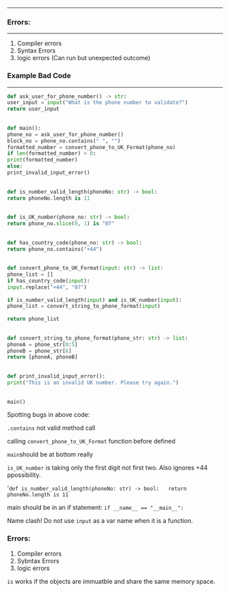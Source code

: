 ___

### Errors:
____

1. Compiler errors
2. Syntax Errors
3. logic errors (Can run but unexpected outcome)

### Example Bad Code
___

```python
def ask_user_for_phone_number() -> str:  
user_input = input("What is the phone number to validate?")  
return user_input  
  
  
def main():  
phone_no = ask_user_for_phone_number()  
block_no = phone_no.contains(" ", "")  
formatted_number = convert_phone_to_UK_Format(phone_no)  
if len(formatted_number) > 0:  
print(formatted_number)  
else:  
print_invalid_input_error()  
  
  
def is_number_valid_length(phoneNo: str) -> bool:  
return phoneNo.length is 11  
  
  
def is_UK_number(phone_no: str) -> bool:  
return phone_no.slice(0, 1) is "07"  
  
  
def has_country_code(phone_no: str) -> bool:  
return phone_no.contains("+44")  
  
  
def convert_phone_to_UK_Format(input: str) -> list:  
phone_list = []  
if has_country_code(input):  
input.replace("+44", "07")  
  
if is_number_valid_length(input) and is_UK_number(input):  
phone_list = convert_string_to_phone_format(input)  
  
return phone_list  
  
  
def convert_string_to_phone_format(phone_str: str) -> list:  
phoneA = phone_str[0:5]  
phoneB = phone_str[6]  
return [phoneA, phoneB]  
  
  
def print_invalid_input_error():  
print("This is an invalid UK number. Please try again.")  
  
  
main()
```


Spotting bugs in above code:

`.contains` not valid method call

calling `convert_phone_to_UK_Format` function before defined

`main`should be at bottom really

`is_UK_number` is taking only the first digit not first two. Also ignores +44 ppossibility.

'`def is_number_valid_length(phoneNo: str) -> bool:  
return phoneNo.length is 11`

main should be in an if statement:
`if __name__ == "__main__":`

Name clash! Do not use `input` as a var name when it is a function.



### Errors:

1. Compiler errors
2. Sybntax Errors
3. logic errors

`is` works if the objects are immuatble and share the same memory space.